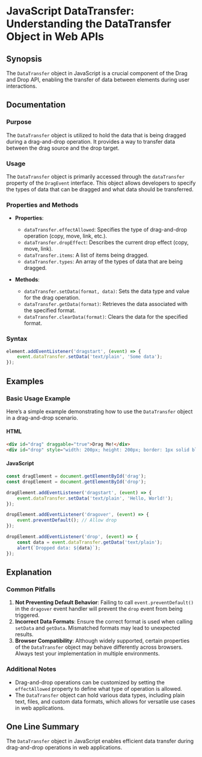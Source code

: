 <!--
Meta Description: # JavaScript DataTransfer: Understanding the DataTransfer Object in Web APIs ## Synopsis The `DataTransfer` object in JavaScript is a crucial componen...
Meta Keywords: datatransfer, data, drop, drag, event
-->

# JavaScript DataTransfer: Understanding the DataTransfer Object in Web APIs

## Synopsis
The `DataTransfer` object in JavaScript is a crucial component of the Drag and Drop API, enabling the transfer of data between elements during user interactions.

## Documentation
### Purpose
The `DataTransfer` object is utilized to hold the data that is being dragged during a drag-and-drop operation. It provides a way to transfer data between the drag source and the drop target.

### Usage
The `DataTransfer` object is primarily accessed through the `dataTransfer` property of the `DragEvent` interface. This object allows developers to specify the types of data that can be dragged and what data should be transferred.

### Properties and Methods
- **Properties**:
  - `dataTransfer.effectAllowed`: Specifies the type of drag-and-drop operation (copy, move, link, etc.).
  - `dataTransfer.dropEffect`: Describes the current drop effect (copy, move, link).
  - `dataTransfer.items`: A list of items being dragged.
  - `dataTransfer.types`: An array of the types of data that are being dragged.

- **Methods**:
  - `dataTransfer.setData(format, data)`: Sets the data type and value for the drag operation.
  - `dataTransfer.getData(format)`: Retrieves the data associated with the specified format.
  - `dataTransfer.clearData(format)`: Clears the data for the specified format.

### Syntax
```javascript
element.addEventListener('dragstart', (event) => {
    event.dataTransfer.setData('text/plain', 'Some data');
});
```

## Examples
### Basic Usage Example
Here’s a simple example demonstrating how to use the `DataTransfer` object in a drag-and-drop scenario.

#### HTML
```html
<div id="drag" draggable="true">Drag Me!</div>
<div id="drop" style="width: 200px; height: 200px; border: 1px solid black;">Drop Here</div>
```

#### JavaScript
```javascript
const dragElement = document.getElementById('drag');
const dropElement = document.getElementById('drop');

dragElement.addEventListener('dragstart', (event) => {
    event.dataTransfer.setData('text/plain', 'Hello, World!');
});

dropElement.addEventListener('dragover', (event) => {
    event.preventDefault(); // Allow drop
});

dropElement.addEventListener('drop', (event) => {
    const data = event.dataTransfer.getData('text/plain');
    alert(`Dropped data: ${data}`);
});
```

## Explanation
### Common Pitfalls
1. **Not Preventing Default Behavior**: Failing to call `event.preventDefault()` in the `dragover` event handler will prevent the `drop` event from being triggered.
2. **Incorrect Data Formats**: Ensure the correct format is used when calling `setData` and `getData`. Mismatched formats may lead to unexpected results.
3. **Browser Compatibility**: Although widely supported, certain properties of the `DataTransfer` object may behave differently across browsers. Always test your implementation in multiple environments.

### Additional Notes
- Drag-and-drop operations can be customized by setting the `effectAllowed` property to define what type of operation is allowed.
- The `DataTransfer` object can hold various data types, including plain text, files, and custom data formats, which allows for versatile use cases in web applications.

## One Line Summary
The `DataTransfer` object in JavaScript enables efficient data transfer during drag-and-drop operations in web applications.